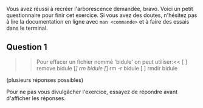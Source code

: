 Vous avez réussi à recréer l'arborescence demandée, bravo. Voici un
petit questionnaire pour finir cet exercice. Si vous avez des doutes,
n'hésitez pas à lire la documentation en ligne avec `man <commande>`
et à faire des essais dans le terminal.

## Question 1

>>Pour effacer un fichier nommé 'bidule' on peut utiliser:<<
[ ] remove bidule
[*] rm bidule
[*] rm -r bidule
[ ] rmdir bidule

(plusieurs réponses possibles)

Pour ne pas vous divulgâcher l'exercice, essayez de répondre avant
d'afficher les réponses.
